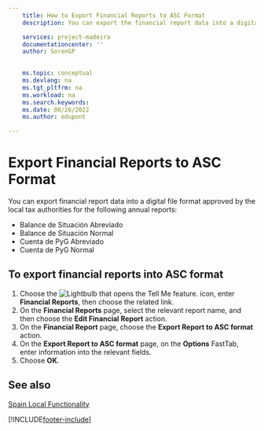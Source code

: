 ```yaml
---
    title: How to Export Financial Reports to ASC Format
    description: You can export the financial report data into a digital file format approved by the local tax authorities for certain reports.

    services: project-madeira 
    documentationcenter: ''
    author: SorenGP

    
    ms.topic: conceptual
    ms.devlang: na
    ms.tgt_pltfrm: na
    ms.workload: na
    ms.search.keywords:
    ms.date: 08/26/2022
    ms.author: edupont

---
```

# Export Financial Reports to ASC Format

You can export financial report data into a digital file format approved by the local tax authorities for the following annual reports:  

- Balance de Situación Abreviado  
- Balance de Situación Normal  
- Cuenta de PyG Abreviado  
- Cuenta de PyG Normal  

## To export financial reports into ASC format  

1. Choose the ![Lightbulb that opens the Tell Me feature.](../../media/ui-search/search_small.png "Tell me what you want to do") icon, enter **Financial Reports**, then choose the related link.  
2. On the **Financial Reports** page, select the relevant report name, and then choose the **Edit Financial Report** action.  
3. On the **Financial Report** page, choose the **Export Report to ASC format** action.  
4. On the **Export Report to ASC format** page, on the **Options** FastTab, enter information into the relevant fields.  
5. Choose **OK**.  
  
## See also

[Spain Local Functionality](spain-local-functionality.md)

[!INCLUDE[footer-include](../../includes/footer-banner.md)]
